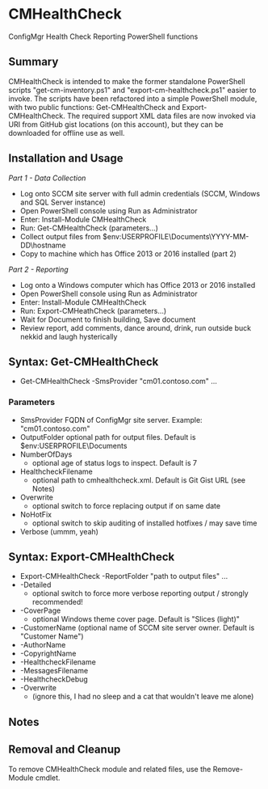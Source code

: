 # CMHealthCheck
ConfigMgr Health Check Reporting PowerShell functions

## Summary

CMHealthCheck is intended to make the former standalone PowerShell scripts "get-cm-inventory.ps1" and "export-cm-healthcheck.ps1" easier to invoke.  The scripts have been refactored into a simple PowerShell module, with two public functions: Get-CMHealthCheck and Export-CMHealthCheck.  The required support XML data files are now invoked via URI from GitHub gist locations (on this account), but they can be downloaded for offline use as well.

## Installation and Usage

_Part 1 - Data Collection_

* Log onto SCCM site server with full admin credentials (SCCM, Windows and SQL Server instance)
* Open PowerShell console using Run as Administrator
* Enter: Install-Module CMHealthCheck
* Run: Get-CMHealthCheck (parameters...)
* Collect output files from $env:USERPROFILE\Documents\YYYY-MM-DD\hostname
* Copy to machine which has Office 2013 or 2016 installed (part 2)

_Part 2 - Reporting_

* Log onto a Windows computer which has Office 2013 or 2016 installed
* Open PowerShell console using Run as Administrator
* Enter: Install-Module CMHealthCheck
* Run: Export-CMHeathCheck (parameters...)
* Wait for Document to finish building, Save document
* Review report, add comments, dance around, drink, run outside buck nekkid and laugh hysterically

## Syntax: Get-CMHealthCheck

* Get-CMHealthCheck -SmsProvider "cm01.contoso.com" ...

### Parameters
* SmsProvider
 FQDN of ConfigMgr site server.  Example: "cm01.contoso.com"
* OutputFolder 
 optional path for output files. Default is $env:USERPROFILE\Documents
* NumberOfDays 
  * optional age of status logs to inspect. Default is 7
* HealthcheckFilename 
  * optional path to cmhealthcheck.xml. Default is Git Gist URL (see Notes)
* Overwrite 
  * optional switch to force replacing output if on same date
* NoHotFix 
  * optional switch to skip auditing of installed hotfixes / may save time
* Verbose (ummm, yeah)

## Syntax: Export-CMHealthCheck

* Export-CMHealthCheck -ReportFolder "path to output files" ...
* -Detailed 
  * optional switch to force more verbose reporting output / strongly recommended!
* -CoverPage 
  * optional Windows theme cover page. Default is "Slices (light)"
* -CustomerName (optional name of SCCM site server owner. Default is "Customer Name")
* -AuthorName
* -CopyrightName
* -HealthcheckFilename
* -MessagesFilename
* -HealthcheckDebug
* -Overwrite 
  * (ignore this, I had no sleep and a cat that wouldn't leave me alone)

## Notes

## Removal and Cleanup

To remove CMHealthCheck module and related files, use the Remove-Module cmdlet.
